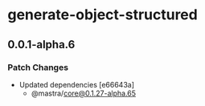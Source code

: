 # generate-object-structured

## 0.0.1-alpha.6

### Patch Changes

- Updated dependencies [e66643a]
  - @mastra/core@0.1.27-alpha.65
